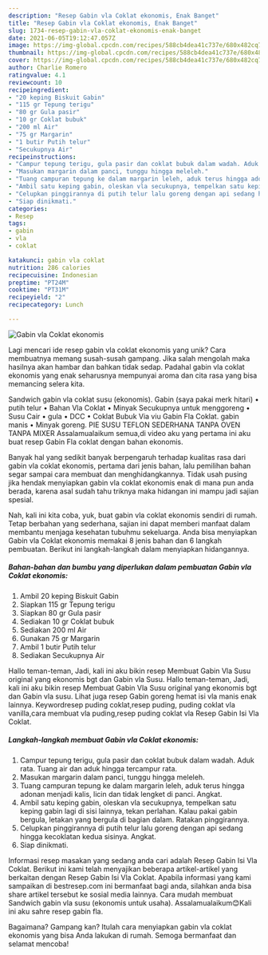 ```yaml
---
description: "Resep Gabin vla Coklat ekonomis, Enak Banget"
title: "Resep Gabin vla Coklat ekonomis, Enak Banget"
slug: 1734-resep-gabin-vla-coklat-ekonomis-enak-banget
date: 2021-06-05T19:12:47.057Z
image: https://img-global.cpcdn.com/recipes/588cb4dea41c737e/680x482cq70/gabin-vla-coklat-ekonomis-foto-resep-utama.jpg
thumbnail: https://img-global.cpcdn.com/recipes/588cb4dea41c737e/680x482cq70/gabin-vla-coklat-ekonomis-foto-resep-utama.jpg
cover: https://img-global.cpcdn.com/recipes/588cb4dea41c737e/680x482cq70/gabin-vla-coklat-ekonomis-foto-resep-utama.jpg
author: Charlie Romero
ratingvalue: 4.1
reviewcount: 10
recipeingredient:
- "20 keping Biskuit Gabin"
- "115 gr Tepung terigu"
- "80 gr Gula pasir"
- "10 gr Coklat bubuk"
- "200 ml Air"
- "75 gr Margarin"
- "1 butir Putih telur"
- "Secukupnya Air"
recipeinstructions:
- "Campur tepung terigu, gula pasir dan coklat bubuk dalam wadah. Aduk rata. Tuang air dan aduk hingga tercampur rata."
- "Masukan margarin dalam panci, tunggu hingga meleleh."
- "Tuang campuran tepung ke dalam margarin leleh, aduk terus hingga adonan menjadi kalis, licin dan tidak lengket di panci. Angkat."
- "Ambil satu keping gabin, oleskan vla secukupnya, tempelkan satu keping gabin lagi di sisi lainnya, tekan perlahan. Kalau pakai gabin bergula, letakan yang bergula di bagian dalam. Ratakan pinggirannya."
- "Celupkan pinggirannya di putih telur lalu goreng dengan api sedang hingga kecoklatan kedua sisinya. Angkat."
- "Siap dinikmati."
categories:
- Resep
tags:
- gabin
- vla
- coklat

katakunci: gabin vla coklat 
nutrition: 286 calories
recipecuisine: Indonesian
preptime: "PT24M"
cooktime: "PT31M"
recipeyield: "2"
recipecategory: Lunch

---
```



![Gabin vla Coklat ekonomis](https://img-global.cpcdn.com/recipes/588cb4dea41c737e/680x482cq70/gabin-vla-coklat-ekonomis-foto-resep-utama.jpg)

Lagi mencari ide resep gabin vla coklat ekonomis yang unik? Cara membuatnya memang susah-susah gampang. Jika salah mengolah maka hasilnya akan hambar dan bahkan tidak sedap. Padahal gabin vla coklat ekonomis yang enak seharusnya mempunyai aroma dan cita rasa yang bisa memancing selera kita.

Sandwich gabin vla coklat susu (ekonomis). Gabin (saya pakai merk hitari) • putih telur • Bahan Vla Coklat • Minyak Secukupnya untuk menggoreng • Susu Cair • gula • DCC • Coklat Bubuk Via viu Gabin Fla Coklat. gabin manis • Minyak goreng. PIE SUSU TEFLON SEDERHANA TANPA OVEN TANPA MIXER Assalamualaikum semua,di video aku yang pertama ini aku buat resep Gabin Fla coklat dengan bahan ekonomis.

Banyak hal yang sedikit banyak berpengaruh terhadap kualitas rasa dari gabin vla coklat ekonomis, pertama dari jenis bahan, lalu pemilihan bahan segar sampai cara membuat dan menghidangkannya. Tidak usah pusing jika hendak menyiapkan gabin vla coklat ekonomis enak di mana pun anda berada, karena asal sudah tahu triknya maka hidangan ini mampu jadi sajian spesial.


Nah, kali ini kita coba, yuk, buat gabin vla coklat ekonomis sendiri di rumah. Tetap berbahan yang sederhana, sajian ini dapat memberi manfaat dalam membantu menjaga kesehatan tubuhmu sekeluarga. Anda bisa menyiapkan Gabin vla Coklat ekonomis memakai 8 jenis bahan dan 6 langkah pembuatan. Berikut ini langkah-langkah dalam menyiapkan hidangannya.

<!--inarticleads1-->

##### Bahan-bahan dan bumbu yang diperlukan dalam pembuatan Gabin vla Coklat ekonomis:

1. Ambil 20 keping Biskuit Gabin
1. Siapkan 115 gr Tepung terigu
1. Siapkan 80 gr Gula pasir
1. Sediakan 10 gr Coklat bubuk
1. Sediakan 200 ml Air
1. Gunakan 75 gr Margarin
1. Ambil 1 butir Putih telur
1. Sediakan Secukupnya Air


Hallo teman-teman, Jadi, kali ini aku bikin resep Membuat Gabin Vla Susu original yang ekonomis bgt dan Gabin vla Susu. Hallo teman-teman, Jadi, kali ini aku bikin resep Membuat Gabin Vla Susu original yang ekonomis bgt dan Gabin vla susu. Lihat juga resep Gabin goreng hemat isi vla manis enak lainnya. Keywordresep puding coklat,resep puding, puding coklat vla vanilla,cara membuat vla puding,resep puding coklat vla Resep Gabin Isi Vla Coklat. 

<!--inarticleads2-->

##### Langkah-langkah membuat Gabin vla Coklat ekonomis:

1. Campur tepung terigu, gula pasir dan coklat bubuk dalam wadah. Aduk rata. Tuang air dan aduk hingga tercampur rata.
1. Masukan margarin dalam panci, tunggu hingga meleleh.
1. Tuang campuran tepung ke dalam margarin leleh, aduk terus hingga adonan menjadi kalis, licin dan tidak lengket di panci. Angkat.
1. Ambil satu keping gabin, oleskan vla secukupnya, tempelkan satu keping gabin lagi di sisi lainnya, tekan perlahan. Kalau pakai gabin bergula, letakan yang bergula di bagian dalam. Ratakan pinggirannya.
1. Celupkan pinggirannya di putih telur lalu goreng dengan api sedang hingga kecoklatan kedua sisinya. Angkat.
1. Siap dinikmati.


Informasi resep masakan yang sedang anda cari adalah Resep Gabin Isi Vla Coklat. Berikut ini kami telah menyajikan beberapa artikel-artikel yang berkaitan dengan Resep Gabin Isi Vla Coklat. Apabila informasi yang kami sampaikan di bestresep.com ini bermanfaat bagi anda, silahkan anda bisa share artikel tersebut ke sosial media lainnya. Cara mudah membuat Sandwich gabin vla susu (ekonomis untuk usaha). Assalamualaikum😊Kali ini aku sahre resep gabin fla. 

Bagaimana? Gampang kan? Itulah cara menyiapkan gabin vla coklat ekonomis yang bisa Anda lakukan di rumah. Semoga bermanfaat dan selamat mencoba!
